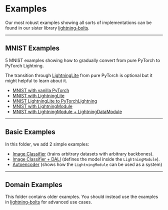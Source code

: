 # Examples

Our most robust examples showing all sorts of implementations
can be found in our sister library [lightning-bolts](https://pytorch-lightning.readthedocs.io/en/latest/ecosystem/bolts.html).

______________________________________________________________________

## MNIST Examples

5 MNIST examples showing how to gradually convert from pure PyTorch to PyTorch Lightning.

The transition through [LightningLite](https://pytorch-lightning.readthedocs.io/en/latest/starter/lightning_lite.rst) from pure PyTorch is optional but it might helpful to learn about it.

- [MNIST with vanilla PyTorch](https://github.com/PyTorchLightning/pytorch-lightning/blob/master/pl_examples/basic_examples/mnist_examples/image_classifier_1_pytorch.py)
- [MNIST with LightningLite](https://github.com/PyTorchLightning/pytorch-lightning/blob/master/pl_examples/basic_examples/mnist_examples/image_classifier_2_lite.py)
- [MNIST LightningLite to PyTorchLightning](https://github.com/PyTorchLightning/pytorch-lightning/blob/master/pl_examples/basic_examples/mnist_examples/image_classifier_3_lite_to_lightning.py)
- [MNIST with LightningModule](https://github.com/PyTorchLightning/pytorch-lightning/blob/master/pl_examples/basic_examples/mnist_examples/image_classifier_4_lightning.py)
- [MNIST with LightningModule + LightningDataModule](https://github.com/PyTorchLightning/pytorch-lightning/blob/master/pl_examples/basic_examples/mnist_examples/image_classifier_5_lightning_datamodule.py)

______________________________________________________________________

## Basic Examples

In this folder, we add 2 simple examples:

- [Image Classifier](https://github.com/PyTorchLightning/pytorch-lightning/blob/master/pl_examples/basic_examples/backbone_image_classifier.py) (trains arbitrary datasets with arbitrary backbones).
- [Image Classifier + DALI](https://github.com/PyTorchLightning/pytorch-lightning/blob/master/pl_examples/basic_examples/mnist_examples/image_classifier_4_dali.py) (defines the model inside the `LightningModule`).
- [Autoencoder](https://github.com/PyTorchLightning/pytorch-lightning/blob/master/pl_examples/basic_examples/autoencoder.py) (shows how the `LightningModule` can be used as a system)

______________________________________________________________________

## Domain Examples

This folder contains older examples. You should instead use the examples
in [lightning-bolts](https://pytorch-lightning.readthedocs.io/en/latest/ecosystem/bolts.html)
for advanced use cases.
